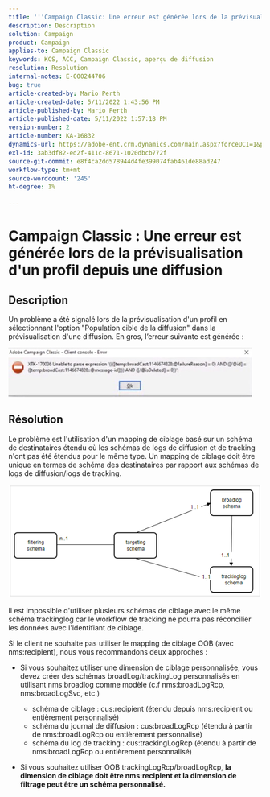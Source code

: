 ```yaml
---
title: '''Campaign Classic: Une erreur est générée lors de la prévisualisation d''un profil à partir d''une diffusion'''
description: Description
solution: Campaign
product: Campaign
applies-to: Campaign Classic
keywords: KCS, ACC, Campaign Classic, aperçu de diffusion
resolution: Resolution
internal-notes: E-000244706
bug: true
article-created-by: Mario Perth
article-created-date: 5/11/2022 1:43:56 PM
article-published-by: Mario Perth
article-published-date: 5/11/2022 1:57:18 PM
version-number: 2
article-number: KA-16832
dynamics-url: https://adobe-ent.crm.dynamics.com/main.aspx?forceUCI=1&pagetype=entityrecord&etn=knowledgearticle&id=ccaebf62-30d1-ec11-a7b5-0022480a8d10
exl-id: 3ab3df82-ed2f-411c-8671-1020dbcb772f
source-git-commit: e8f4ca2dd578944d4fe399074fab461de88ad247
workflow-type: tm+mt
source-wordcount: '245'
ht-degree: 1%

---
```


# Campaign Classic : Une erreur est générée lors de la prévisualisation d&#39;un profil depuis une diffusion

## Description


Un problème a été signalé lors de la prévisualisation d&#39;un profil en sélectionnant l&#39;option &quot;Population cible de la diffusion&quot; dans la prévisualisation d&#39;une diffusion. En gros, l’erreur suivante est générée :

![](assets/___ceaebf62-30d1-ec11-a7b5-0022480a8d10___.jpeg)




## Résolution


Le problème est l&#39;utilisation d&#39;un mapping de ciblage basé sur un schéma de destinataires étendu où les schémas de logs de diffusion et de tracking n&#39;ont pas été étendus pour le même type. Un mapping de ciblage doit être unique en termes de schéma des destinataires par rapport aux schémas de logs de diffusion/logs de tracking.

![](assets/3ec555a6-30d1-ec11-a7b5-0022480a8d10.png)

Il est impossible d&#39;utiliser plusieurs schémas de ciblage avec le même schéma trackinglog car le workflow de tracking ne pourra pas réconcilier les données avec l&#39;identifiant de ciblage.

Si le client ne souhaite pas utiliser le mapping de ciblage OOB (avec nms:recipient), nous vous recommandons deux approches :

- Si vous souhaitez utiliser une dimension de ciblage personnalisée, vous devez créer des schémas broadLog/trackingLog personnalisés en utilisant nms:broadlog comme modèle (c.f nms:broadLogRcp, nms:broadLogSvc, etc.)

   - schéma de ciblage : cus:recipient (étendu depuis nms:recipient ou entièrement personnalisé)
   - schéma du journal de diffusion : cus:broadLogRcp (étendu à partir de nms:broadLogRcp ou entièrement personnalisé)
   - schéma du log de tracking : cus:trackingLogRcp (étendu à partir de nms:broadLogRcp ou entièrement personnalisé)
- Si vous souhaitez utiliser OOB trackingLogRcp/broadLogRcp, <b>la dimension de ciblage doit être nms:recipient et la dimension de filtrage peut être un schéma personnalisé.</b>
